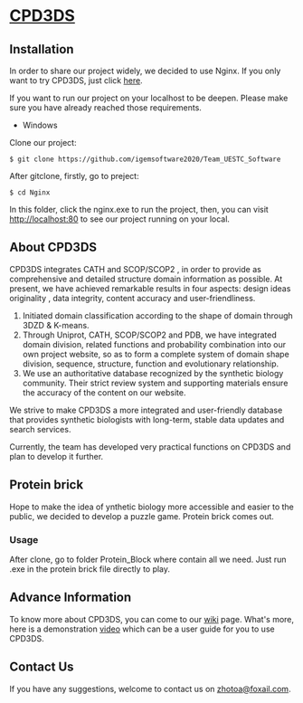 # [CPD3DS](http://104.168.165.152/)

## Installation

In order to share our project widely, we decided to use Nginx. If you only want to try CPD3DS, just click [here](http://175.24.69.122:8880/).

If you want to run our project on your localhost to be deepen. Please make sure you have already reached those requirements.

- Windows

Clone our project:

```
$ git clone https://github.com/igemsoftware2020/Team_UESTC_Software
```

After gitclone, firstly, go to preject:

```
$ cd Nginx
```

In this folder, click the nginx.exe to run the project, then, you can visit [http://localhost:80](http://localhost/) to see our project running on your local.

## About CPD3DS

CPD3DS integrates CATH and SCOP/SCOP2 , in order to provide as comprehensive and detailed structure domain information as possible.  At present, we have achieved remarkable results in four aspects: design ideas  originality , data integrity, content accuracy and user-friendliness.

1.  Initiated domain classification according to the shape of domain through 3DZD & K-means.
2. Through Uniprot, CATH, SCOP/SCOP2 and PDB, we have integrated domain division, related functions and probability combination into our own project website, so as to form a complete system of domain shape division, sequence, structure, function and evolutionary relationship. 
3. We use an authoritative database recognized by the synthetic biology community. Their strict review system and supporting materials ensure the accuracy of the content on our website. 

We strive to make CPD3DS a more integrated and user-friendly database that provides synthetic biologists with long-term, stable data updates and search services. 

Currently,  the team has developed very practical functions on CPD3DS and plan to develop it further.

## Protein brick

Hope to make the idea of ynthetic biology more accessible and easier to the public, we decided to develop a puzzle game. Protein brick comes out.

### Usage

After clone, go to folder Protein_Block where contain all we need. Just run .exe in the protein brick file directly to play. 

## Advance Information

To know more about CPD3DS, you can come to our [wiki](https://2020.igem.org/Team:UESTC-Software) page. What's more, here is a demonstration [video](https://2020.igem.org/Team:UESTC-Software/Demonstrate) which can be a user guide for you to use CPD3DS.

## Contact Us

If you have any suggestions, welcome to contact us on [zhotoa@foxail.com](mailto:zhotoa@foxail.com).

